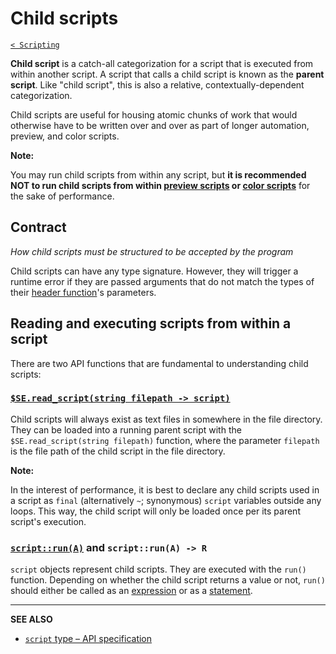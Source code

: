 # Child scripts

[`< Scripting`](./scripting.md)

**Child script** is a catch-all categorization for a script that is executed from within another script. A script that calls a child script is known as the **parent script**. Like "child script", this is also a relative, contextually-dependent categorization.

Child scripts are useful for housing atomic chunks of work that would otherwise have to be written over and over as part of longer automation, preview, and color scripts.

**Note:**

You may run child scripts from within any script, but **it is recommended NOT to run child scripts from within [preview scripts](./preview-scripts.md) or [color scripts](./color-scripts.md)** for the sake of performance.

## Contract

*How child scripts must be structured to be accepted by the program*

Child scripts can have any type signature. However, they will trigger a runtime error if they are passed arguments that do not match the types of their [header function](./scripting.md#script-structure)'s parameters.

## Reading and executing scripts from within a script

There are two API functions that are fundamental to understanding child scripts:

### [`$SE.read_script(string filepath -> script)`](../api/global.md#read_script)

Child scripts will always exist as text files in somewhere in the file directory. They can be loaded into a running parent script with the `$SE.read_script(string filepath)` function, where the parameter `filepath` is the file path of the child script in the file directory.

**Note:**

In the interest of performance, it is best to declare any child scripts used in a script as `final` (alternatively `~`; synonymous) `script` variables outside any loops. This way, the child script will only be loaded once per its parent script's execution.

### [`script::run(A)`](../api/script.md#run) and `script::run(A) -> R`

`script` objects represent child scripts. They are executed with the `run()` function. Depending on whether the child script returns a value or not, `run()` should either be called as an [expression](https://en.wikipedia.org/wiki/Expression_(computer_science)) or as a [statement](https://en.wikipedia.org/wiki/Statement_(computer_science)).

---

**SEE ALSO**

* [`script` type – API specification](../api/script.md)
